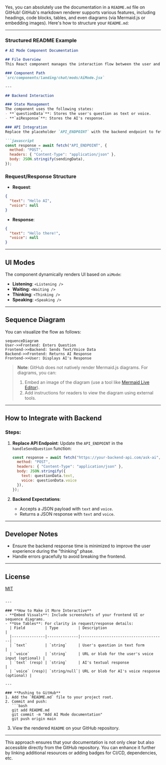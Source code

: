 Yes, you can absolutely use the documentation in a `README.md` file on GitHub! GitHub's markdown renderer supports various features, including headings, code blocks, tables, and even diagrams (via Mermaid.js or embedding images). Here's how to structure your `README.md`:

---

### **Structured README Example**

```markdown
# AI Mode Component Documentation

## File Overview
This React component manages the interaction flow between the user and an AI service.

### Component Path
`src/components/landing/chat/mods/AiMode.jsx`

---

## Backend Interaction

### State Management
The component uses the following states:
- **`questionData`**: Stores the user's question as text or voice.
- **`aiResponse`**: Stores the AI's response.

### API Integration
Replace the placeholder `API_ENDPOINT` with the backend endpoint to fetch AI responses.

```javascript
const response = await fetch("API_ENDPOINT", {
  method: "POST",
  headers: { "Content-Type": "application/json" },
  body: JSON.stringify(sendingData),
});
```

### Request/Response Structure
- **Request**:
```json
{
  "text": "Hello AI",
  "voice": null
}
```

- **Response**:
```json
{
  "text": "Hello there!",
  "voice": null
}
```

---

## UI Modes
The component dynamically renders UI based on `aiMode`:
- **Listening**: `<Listening />`
- **Waiting**: `<Waiting />`
- **Thinking**: `<Thinking />`
- **Speaking**: `<Speaking />`

---

## Sequence Diagram
You can visualize the flow as follows:

```mermaid
sequenceDiagram
User->>Frontend: Enters Question
Frontend->>Backend: Sends Text/Voice Data
Backend->>Frontend: Returns AI Response
Frontend->>User: Displays AI's Response
```

> **Note**: GitHub does not natively render Mermaid.js diagrams. For diagrams, you can:
> 1. Embed an image of the diagram (use a tool like [Mermaid Live Editor](https://mermaid-js.github.io/mermaid-live-editor)).
> 2. Add instructions for readers to view the diagram using external tools.

---

## How to Integrate with Backend

### Steps:
1. **Replace API Endpoint**:
   Update the `API_ENDPOINT` in the `handleSendQuestion` function:
   ```javascript
   const response = await fetch("https://your-backend-api.com/ask-ai", {
     method: "POST",
     headers: { "Content-Type": "application/json" },
     body: JSON.stringify({
       text: questionData.text,
       voice: questionData.voice
     }),
   });
   ```

2. **Backend Expectations**:
   - Accepts a JSON payload with `text` and `voice`.
   - Returns a JSON response with `text` and `voice`.

---

## Developer Notes
- Ensure the backend response time is minimized to improve the user experience during the "thinking" phase.
- Handle errors gracefully to avoid breaking the frontend.

---

## License
[MIT](LICENSE)
```

---

### **How to Make it More Interactive**
- **Embed Visuals**: Include screenshots of your frontend UI or sequence diagrams.
- **Use Tables**: For clarity in request/response details:
  | Field         | Type         | Description                          |
  |---------------|--------------|--------------------------------------|
  | `text`        | `string`     | User's question in text form         |
  | `voice`       | `string`     | URL or blob for the user's voice input (optional) |
  | `text` (resp) | `string`     | AI's textual response                |
  | `voice` (resp)| `string/null`| URL or blob for AI's voice response (optional) |

---

### **Pushing to GitHub**
1. Add the `README.md` file to your project root.
2. Commit and push:
   ```bash
   git add README.md
   git commit -m "Add AI Mode documentation"
   git push origin main
   ```
3. View the rendered `README` on your GitHub repository.

---

This approach ensures that your documentation is not only clear but also accessible directly from the GitHub repository. You can enhance it further by linking additional resources or adding badges for CI/CD, dependencies, etc.
